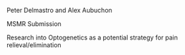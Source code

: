 Peter Delmastro and Alex Aubuchon

MSMR Submission

Research into Optogenetics as a potential strategy for pain relieval/elimination